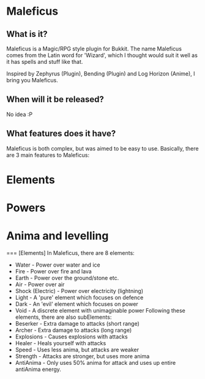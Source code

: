 Maleficus
=========

What is it?
-----------
Maleficus is a Magic/RPG style plugin for Bukkit. The name Maleficus comes from the Latin word for 'Wizard', which I thought would suit it well as it has spells and stuff like that.

Inspired by Zephyrus (Plugin), Bending (Plugin) and Log Horizon (Anime), I bring you Maleficus.

When will it be released?
-------------------------
No idea :P

What features does it have?
---------------------------
Maleficus is both complex, but was aimed to be easy to use. Basically, there are 3 main features to Maleficus:
# Elements
# Powers
# Anima and levelling

=== [Elements]
In Maleficus, there are 8 elements:
* Water - Power over water and ice
* Fire - Power over fire and lava
* Earth - Power over the ground/stone etc.
* Air - Power over air
* Shock (Electric) - Power over electricity (lightning)
* Light - A 'pure' element which focuses on defence
* Dark - An 'evil' element which focuses on power
* Void - A discrete element with unimaginable power
Following these elements, there are also subElements:
* Beserker - Extra damage to attacks (short range)
* Archer - Extra damage to attacks (long range)
* Explosions - Causes explosions with attacks
* Healer - Heals yourself with attacks
* Speed - Uses less anima, but attacks are weaker
* Strength - Attacks are stronger, but uses more anima
* AntiAnima - Only uses 50% anima for attack and uses up entire antiAnima energy.


